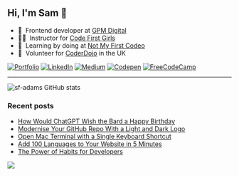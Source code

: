 ## Hi, I'm Sam 👋

<!-- ABOUT ME -->

- 🚜 &nbsp;Frontend developer at [GPM Digital](https://gpm.digital/)
- 👩‍💻 &nbsp;Instructor for [Code First Girls](https://codefirstgirls.com/)
- 🚧 &nbsp;Learning by doing at [Not My First Codeo](https://notmyfirstcodeo.com)
- 🚸 &nbsp;Volunteer for [CoderDojo](https://coderdojo.com/en) in the UK

<!-- SOCIAL -->

[![Portfolio][portfolio-shield]][portfolio-url]
[![LinkedIn][linkedin-shield]][linkedin-url]
[![Medium][medium-shield]][medium-url]
[![Codepen][codepen-shield]][codepen-url]
[![FreeCodeCamp][freecodecamp-shield]][freecodecamp-url]

<!--
Potentials:
[![Twitter][twitter-shield]][twitter-url]
[![YouTube][youtube-shield]][youtube-url]
[![CodePen][codepen-shield]][codepen-url]

Less Likely:
[![Dev.to][dev-shield]][dev-url]
[![Ghost][ghost-shield]][ghost-url]
[![Hashnode][hashnode-shield]][hashnode-url]
[![RSS][rss-shield]][rss-url]
[![Substack][substack-shield]][substack-url]
[![Hackernoon][hackernoon-shield]][hackernoon-url]
[![Leetcode][leetcode-shield]][leetcode-url]
[![Hackerrank][hackerrank-shield]][hackerrank-url]
[![Codewars][codewars-shield]][codewars-url]
-->

---

<!-- STATS -->

![sf-adams GitHub stats](https://github-readme-stats.vercel.app/api?username=sf-adams&show_icons=true&bg_color=FFD300&title_color=27252A&text_color=27252A&icon_color=27252A&hide_border=true)

<!-- BLOG POSTS -->

### Recent posts

<!-- BLOG-POST-LIST:START -->
- [How Would ChatGPT Wish the Bard a Happy Birthday](https://medium.com/@sf-adams/how-would-chatgpt-wish-the-bard-a-happy-birthday-ac900979e5b2?source=rss-6e1750a58761------2)
- [Modernise Your GitHub Repo With a Light and Dark Logo](https://medium.com/@sf-adams/modernise-your-github-repo-with-a-light-and-dark-logo-3bc327a57ee6?source=rss-6e1750a58761------2)
- [Open Mac Terminal with a Single Keyboard Shortcut](https://medium.com/@sf-adams/open-mac-terminal-with-a-single-keyboard-shortcut-9d7a370d9584?source=rss-6e1750a58761------2)
- [Add 100 Languages to Your Website in 5 Minutes](https://medium.com/@sf-adams/add-100-languages-to-your-website-in-5-minutes-7bdd0f3d534a?source=rss-6e1750a58761------2)
- [The Power of Habits for Developers](https://medium.com/@sf-adams/the-power-of-habits-for-developers-a8deda2e4ce3?source=rss-6e1750a58761------2)
<!-- BLOG-POST-LIST:END -->

<!-- footer -->
<div style="align-items:center;">
  <img src="https://capsule-render.vercel.app/api?type=waving&color=FFD300&height=60&section=footer&width=100"/>
</div>

<!-- MARKDOWN LINKS -->

[portfolio-shield]: https://img.shields.io/badge/Portfolio-FFD300?style=for-the-badge&logo=aboutdotme&logoColor=242424
[portfolio-url]: https://sf-adams.com
[linkedin-shield]: https://img.shields.io/badge/LinkedIn-FFD300?style=for-the-badge&logo=linkedin&logoColor=242424
[linkedin-url]: https://linkedin.com/in/sf-adams
[medium-shield]: https://img.shields.io/badge/Medium-FFD300?style=for-the-badge&logo=medium&logoColor=242424
[medium-url]: https://medium.com/@sf-adams
[codepen-shield]: https://img.shields.io/badge/CodePen-FFD300?style=for-the-badge&logo=codepen&logoColor=242424
[codepen-url]: https://medium.com/@sf-adams
[freecodecamp-shield]: https://img.shields.io/badge/Freecodecamp-FFD300.svg?&style=for-the-badge&logo=freecodecamp&logoColor=242424
[freecodecamp-url]: https://forum.freecodecamp.org/u/sf-adams/summary
